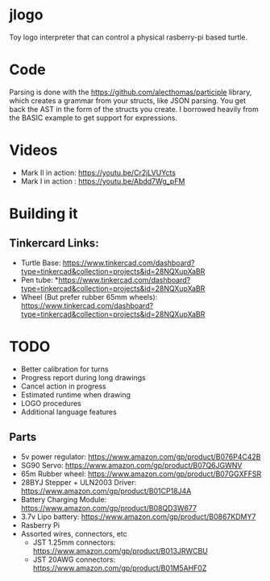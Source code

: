 # jlogo
Toy logo interpreter that can control a physical rasberry-pi based turtle.

# Code
Parsing is done with the https://github.com/alecthomas/participle library, which creates a grammar from your structs, like JSON parsing.
You get back the AST in the form of the structs you create.
I borrowed heavily from the BASIC example to get support for expressions.

# Videos
* Mark II in action: https://youtu.be/Cr2jLVUYcts
* Mark I in action : https://youtu.be/Abdd7Wg_pFM

# Building it
## Tinkercard Links:
* Turtle Base: https://www.tinkercad.com/dashboard?type=tinkercad&collection=projects&id=28NQXupXaBR
* Pen tube: *https://www.tinkercad.com/dashboard?type=tinkercad&collection=projects&id=28NQXupXaBR
* Wheel (But prefer rubber 65mm wheels): https://www.tinkercad.com/dashboard?type=tinkercad&collection=projects&id=28NQXupXaBR

# TODO
* Better calibration for turns
* Progress report during long drawings
* Cancel action in progress
* Estimated runtime when drawing 
* LOGO procedures
* Additional language features

## Parts
* 5v power regulator: https://www.amazon.com/gp/product/B076P4C42B
* SG90 Servo: https://www.amazon.com/gp/product/B07Q6JGWNV
* 65m Rubber wheel: https://www.amazon.com/gp/product/B07GGXFFSR
* 28BYJ Stepper + ULN2003 Driver: https://www.amazon.com/gp/product/B01CP18J4A
* Battery Charging Module: https://www.amazon.com/gp/product/B08QD3W677
* 3.7v Lipo battery: https://www.amazon.com/gp/product/B0867KDMY7
* Rasberry Pi
* Assorted wires, connectors, etc
  * JST 1.25mm connectors: https://www.amazon.com/gp/product/B013JRWCBU
  * JST 20AWG connectors: https://www.amazon.com/gp/product/B01M5AHF0Z
